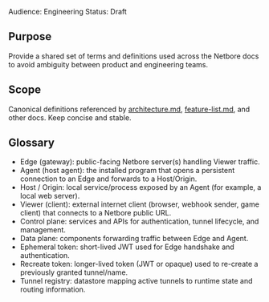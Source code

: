Audience: Engineering
Status: Draft

Purpose
-------
Provide a shared set of terms and definitions used across the Netbore docs to avoid ambiguity between product and engineering teams.

Scope
-----
 Canonical definitions referenced by [architecture.md](architecture.md), [feature-list.md](features/feature-list.md), and other docs. Keep concise and stable.

Glossary
-------
- Edge (gateway): public-facing Netbore server(s) handling Viewer traffic.
- Agent (host agent): the installed program that opens a persistent connection to an Edge and forwards to a Host/Origin.
- Host / Origin: local service/process exposed by an Agent (for example, a local web server).
- Viewer (client): external internet client (browser, webhook sender, game client) that connects to a Netbore public URL.
- Control plane: services and APIs for authentication, tunnel lifecycle, and management.
- Data plane: components forwarding traffic between Edge and Agent.
- Ephemeral token: short-lived JWT used for Edge handshake and authentication.
- Recreate token: longer-lived token (JWT or opaque) used to re-create a previously granted tunnel/name.
- Tunnel registry: datastore mapping active tunnels to runtime state and routing information.
